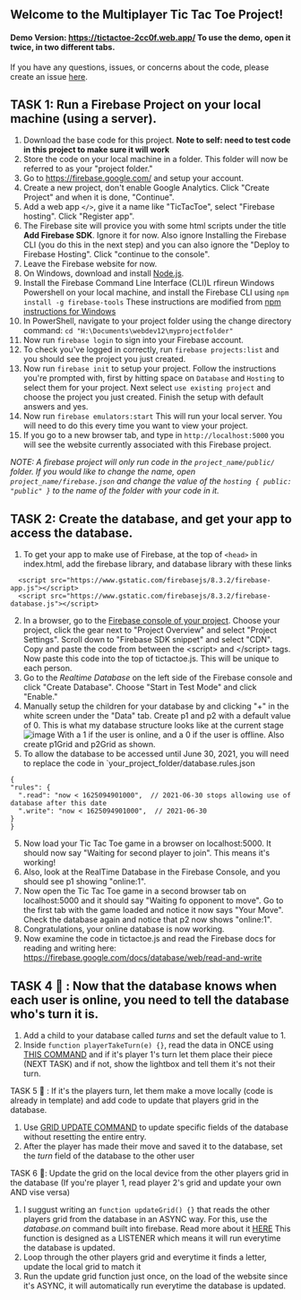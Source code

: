 ## Welcome to the Multiplayer Tic Tac Toe Project! 

#### Demo Version: <https://tictactoe-2cc0f.web.app/> To use the demo, open it twice, in two different tabs. 

If you have any questions, issues, or concerns about the code, please create an issue [here](https://github.com/lwear/FirebaseTicTacToe/issues/new).

## TASK 1: Run a Firebase Project on your local machine (using a server).
  1. Download the base code for this project. ****Note to self: need to test code in this project to make sure it will work****
  2. Store the code on your local machine in a folder. This folder will now be referred to as your "project folder."
  3. Go to <https://firebase.google.com/> and setup your account.
  4. Create a new project, don't enable Google Analytics. Click "Create Project" and when it is done, "Continue".
  5. Add a web app `</>`, give it a name like "TicTacToe", select "Firebase hosting". Click "Register app".
  6. The Firebase site will provice you with some html scripts under the title **Add Firebase SDK**. Ignore it for now. Also ignore Installing the Firebase CLI (you do this in the next step) and you can also ignore the "Deploy to Firebase Hosting". Click "continue to the console".
  7. Leave the Firebase website for now.
  8. On Windows, download and install [Node.js](https://nodejs.org/en/). 
  9. Install the Firebase Command Line Interface (CLI)L rfireun Windows Powershell on your local machine, and install the Firebase CLI using `npm install -g firebase-tools` These instructions are modified from [npm instructions for Windows](https://firebase.google.com/docs/cli#windows-npm)
  10. In PowerShell, navigate to your project folder using the change directory command:  `cd "H:\Documents\webdev12\myprojectfolder"`
  11. Now run `firebase login` to sign into your Firebase account.
  12. To check you've logged in correctly, run `firebase projects:list` and you should see the project you just created.
  13. Now run `firebase init` to setup your project. Follow the instructions you're prompted with, first by hitting space on `Database` and `Hosting` 
  to select them for your project. Next select `use existing project` and choose the project you just created. Finish the setup with default answers and yes. 
  6. Now run `firebase emulators:start` This will run your local server. You will need to do this every time you want to view your project. 
  7. If you go to a new browser tab, and type in `http://localhost:5000` you will see the website currently associated with this Firebase project.
  
 

*NOTE: A firebase project will only run code in the `project_name/public/` folder. If you would like to change the name, open `project_name/firebase.json` and change the value of the `hosting { public: "public" }` to the name of the folder with your code in it.*

## TASK 2: Create the database, and get your app to access the database.
  1. To get your app to make use of Firebase, at the top of `<head>` in index.html, add the firebase library, and database library with these links 
  ```
    <script src="https://www.gstatic.com/firebasejs/8.3.2/firebase-app.js"></script>
    <script src="https://www.gstatic.com/firebasejs/8.3.2/firebase-database.js"></script>
  ```
    
  2. In a browser, go to the [Firebase console of your project](https://console.firebase.google.com/). Choose your project, click the gear next to "Project Overview" and select "Project Settings".  Scroll down to "Firebase SDK snippet" and select "CDN". Copy and paste the code from between the &lt;script> and &lt;/script> tags.  Now paste this code into the top of tictactoe.js. This will be unique to each person.
  3. Go to the *Realtime Database* on the left side of the Firebase console and click "Create Database". Choose "Start in Test Mode" and click "Enable." 
  4. Manually setup the children for your database by and clicking "+" in the white screen under the "Data" tab.   Create p1 and p2 with a default value of 0. This is what my database structure looks like at the current stage ![image](https://raw.githubusercontent.com/lwear/FirebaseTicTacToe/master/public/dbStructure.PNG) 
  With a 1 if the user is online, and a 0 if the user is offline. Also create p1Grid and p2Grid as shown.
  5. To allow the database to be accessed until June 30, 2021, you will need to replace the code in `your_project_folder/database.rules.json
  ``` 
  {
  "rules": {
    ".read": "now < 1625094901000",  // 2021-06-30 stops allowing use of database after this date
    ".write": "now < 1625094901000",  // 2021-06-30
  }
}
```
 5. Now load your Tic Tac Toe game in a browser on localhost:5000.  It should now say "Waiting for second player to join".  This means it's working!
 6. Also, look at the RealTime Database in the Firebase Console, and you should see p1 showing "online:1".
 7. Now open the Tic Tac Toe  game in a second browser tab on localhost:5000 and it should say "Waiting fo opponent to move".  Go to the first tab with the game loaded and notice it now says "Your Move". Check the database again and notice that p2 now shows "online:1".
 8. Congratulations, your online database is now working.
 9. Now examine the code in tictactoe.js and read the Firebase docs for reading and writing here: <https://firebase.google.com/docs/database/web/read-and-write> 
 

## TASK 4 🦊 : Now that the database knows when each user is online, you need to tell the database who's turn it is. 
1. Add a child to your database called *turns* and set the default value to 1. 
2. Inside `function playerTakeTurn(e) {}`, read the data in ONCE using [THIS COMMAND](https://firebase.google.com/docs/database/web/read-and-write#read_data_once) and if it's player 1's turn let them place their piece (NEXT TASK) and if not, show the lightbox and tell them it's not their turn. 

TASK 5 🐙 : If it's the players turn, let them make a move locally (code is already in template) and add code to update that players grid in the database. 
1. Use [GRID UPDATE COMMAND](https://firebase.google.com/docs/database/web/read-and-write#update_specific_fields) to update specific fields of the database without resetting the entire entry. 
2. After the player has made their move and saved it to the database, set the *turn* field of the database to the other user

TASK 6 🦜: Update the grid on the local device from the other players grid in the database (If you're player 1, read player 2's grid and update your own AND vise versa)
1. I suggust writing an `function updateGrid() {}` that reads the other players grid from the database in an ASYNC way. For this, use the *database.on* command built into firebase. Read more about it [HERE](https://firebase.google.com/docs/database/web/read-and-write#listen_for_value_events) This function is designed as a LISTENER which means it will run everytime the database is updated. 
2. Loop through the other players grid and everytime it finds a letter, update the local grid to match it
3. Run the update grid function just once, on the load of the website since it's ASYNC, it will automatically run everytime the database is updated. 
